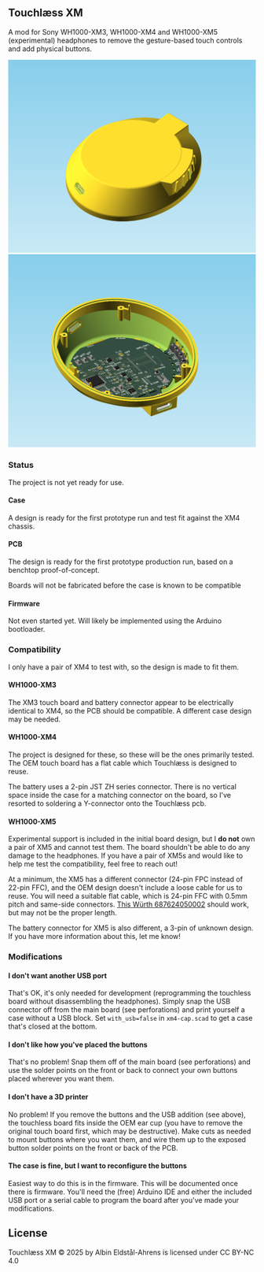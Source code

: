 ## Touchlæss XM

A mod for Sony WH1000-XM3, WH1000-XM4 and WH1000-XM5 (experimental) headphones to remove the gesture-based touch controls and add physical buttons.

![Outside view](doc/preview_outside.png)
![Inside view](doc/preview_inside.png)

### Status
The project is not yet ready for use.

#### Case
A design is ready for the first prototype run and test fit against the XM4 chassis.

#### PCB
The design is ready for the first prototype production run, based on a benchtop proof-of-concept.

Boards will not be fabricated before the case is known to be compatible

#### Firmware
Not even started yet. Will likely be implemented using the Arduino bootloader.



### Compatibility
I only have a pair of XM4 to test with, so the design is made to fit them.

#### WH1000-XM3
The XM3 touch board and battery connector appear to be electrically identical to XM4, so the PCB should be compatible. A different case design may be needed.


#### WH1000-XM4
The project is designed for these, so these will be the ones primarily tested. The OEM touch board has a flat cable which Touchlæss is designed to reuse.

The battery uses a 2-pin JST ZH series connector. There is no vertical space inside the case for a matching connector on the board, so I've resorted to soldering a Y-connector onto the Touchlæss pcb.


#### WH1000-XM5
Experimental support is included in the initial board design, but I **do not** own a pair of XM5 and cannot test them. The board shouldn't be able to do any damage to the headphones. If you have a pair of XM5s and would like to help me test the compatibility, feel free to reach out!

At a minimum, the XM5 has a different connector (24-pin FPC instead of 22-pin FFC), and the OEM design doesn't include a loose cable for us to reuse. You will need a suitable flat cable, which is 24-pin FFC with 0.5mm pitch and same-side connectors. [This Würth 687624050002](https://eu.mouser.com/ProductDetail/Wurth-Elektronik/687624050002?qs=P%2FTEqz%252BQfndQFFKLalvVUA%3D%3D) should work, but may not be the proper length.

The battery connector for XM5 is also different, a 3-pin of unknown design. If you have more information about this, let me know!


### Modifications

#### I don't want another USB port
That's OK, it's only needed for development (reprogramming the touchless board without disassembling the headphones). Simply snap the USB connector off from the main board (see perforations) and print yourself a case without a USB block. Set `with_usb=false` in `xm4-cap.scad` to get a case that's closed at the bottom.


#### I don't like how you've placed the buttons
That's no problem! Snap them off of the main board (see perforations) and use the solder points on the front or back to connect your own buttons placed wherever you want them.


#### I don't have a 3D printer
No problem! If you remove the buttons and the USB addition (see above), the touchless board fits inside the OEM ear cup (you have to remove the original touch board first, which may be destructive). Make cuts as needed to mount buttons where you want them, and wire them up to the exposed button solder points on the front or back of the PCB.


#### The case is fine, but I want to reconfigure the buttons
Easiest way to do this is in the firmware. This will be documented once there is firmware. You'll need the (free) Arduino IDE and either the included USB port or a serial cable to program the board after you've made your modifications.

## License
Touchlæss XM © 2025 by Albin Eldstål-Ahrens is licensed under CC BY-NC 4.0 